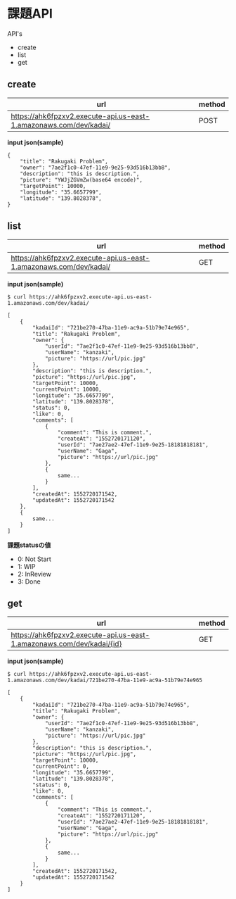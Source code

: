 # 課題API

API's

* create
* list
* get

## create

| url | method |
| - | - |
| https://ahk6fpzxv2.execute-api.us-east-1.amazonaws.com/dev/kadai/ | POST |

**input json(sample)**
```
{
	"title": "Rakugaki Problem",
	"owner": "7ae2f1c0-47ef-11e9-9e25-93d516b13bb8",
	"description": "this is description.",
	"picture": "YWJjZGVmZw(base64 encode)",
	"targetPoint": 10000,
	"longitude": "35.6657799",
	"latitude": "139.8028378",
}
```

## list

| url | method |
| - | - |
| https://ahk6fpzxv2.execute-api.us-east-1.amazonaws.com/dev/kadai/ | GET |

**input json(sample)**
```
$ curl https://ahk6fpzxv2.execute-api.us-east-1.amazonaws.com/dev/kadai/

[
	{
		"kadaiId": "721be270-47ba-11e9-ac9a-51b79e74e965",
		"title": "Rakugaki Problem",
		"owner": {
			"userId": "7ae2f1c0-47ef-11e9-9e25-93d516b13bb8",
			"userName": "kanzaki",
			"picture": "https://url/pic.jpg"
		},
		"description": "this is description.",
		"picture": "https://url/pic.jpg",
		"targetPoint": 10000,
		"currentPoint": 10000,
		"longitude": "35.6657799",
		"latitude": "139.8028378",
		"status": 0,
		"like": 0,
		"comments": [
			{
				"comment": "This is comment.",
				"createAt": "1552720171120",
				"userId": "7ae27ae2-47ef-11e9-9e25-18181818181",
				"userName": "Gaga",
				"picture": "https://url/pic.jpg"
			},
			{
				same...
			}
		],
		"createdAt": 1552720171542,
		"updatedAt": 1552720171542
	},
	{
		same...
	}
]
```

**課題statusの値**

* 0: Not Start
* 1: WIP
* 2: InReview
* 3: Done


## get

| url | method |
| - | - |
| https://ahk6fpzxv2.execute-api.us-east-1.amazonaws.com/dev/kadai/{id} | GET |

**input json(sample)**
```
$ curl https://ahk6fpzxv2.execute-api.us-east-1.amazonaws.com/dev/kadai/721be270-47ba-11e9-ac9a-51b79e74e965

[
	{
		"kadaiId": "721be270-47ba-11e9-ac9a-51b79e74e965",
		"title": "Rakugaki Problem",
		"owner": {
			"userId": "7ae2f1c0-47ef-11e9-9e25-93d516b13bb8",
			"userName": "kanzaki",
			"picture": "https://url/pic.jpg"
		},
		"description": "this is description.",
		"picture": "https://url/pic.jpg",
		"targetPoint": 10000,
		"currentPoint": 0,
		"longitude": "35.6657799",
		"latitude": "139.8028378",
		"status": 0,
		"like": 0,
		"comments": [
			{
				"comment": "This is comment.",
				"createAt": "1552720171120",
				"userId": "7ae27ae2-47ef-11e9-9e25-18181818181",
				"userName": "Gaga",
				"picture": "https://url/pic.jpg"
			},
			{
				same...
			}
		],
		"createdAt": 1552720171542,
		"updatedAt": 1552720171542
	}
]
```

